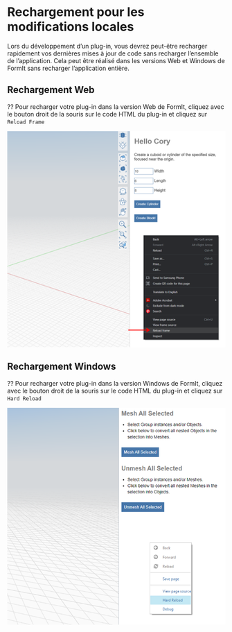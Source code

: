 # Rechargement pour les modifications locales

Lors du développement d’un plug-in, vous devrez peut-être recharger rapidement vos dernières mises à jour de code sans recharger l’ensemble de l’application. Cela peut être réalisé dans les versions Web et Windows de FormIt sans recharger l’application entière.

## Rechargement Web

?? Pour recharger votre plug-in dans la version Web de FormIt, cliquez avec le bouton droit de la souris sur le code HTML du plug-in et cliquez sur `Reload Frame`

![](<../../../.gitbook/assets/d11 (1).png>)

## Rechargement Windows

?? Pour recharger votre plug-in dans la version Windows de FormIt, cliquez avec le bouton droit de la souris sur le code HTML du plug-in et cliquez sur `Hard Reload`

![](../../../.gitbook/assets/d18.png)

